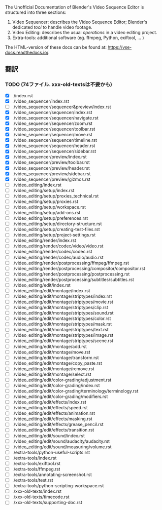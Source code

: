 The Unofficial Documentation of Blender's Video Sequence Editor is structured into three sections:

1. Video Sequencer: describes the Video Sequence Editor; Blender's dedicated _tool_ to handle video footage.
2. Video Editing: describes the usual _operations_ in a video editing project.
3. Extra-tools: additional software (eg. ffmpeg, Python, exiftool, ... )

The HTML-version of these docs can be found at: https://vse-docs.readthedocs.io/.

## 翻訳

### TODO (74ファイル. xxx-old-textsは不要かも)

- [x] ./index.rst
- [x] ./video_sequencer/index.rst
- [ ] ./video_sequencer/sequencer&preview/index.rst
- [x] ./video_sequencer/sequencer/index.rst
- [x] ./video_sequencer/sequencer/navigate.rst
- [x] ./video_sequencer/sequencer/zoom.rst
- [x] ./video_sequencer/sequencer/toolbar.rst
- [x] ./video_sequencer/sequencer/move.rst
- [x] ./video_sequencer/sequencer/timeline.rst
- [x] ./video_sequencer/sequencer/header.rst
- [x] ./video_sequencer/sequencer/sidebar.rst
- [x] ./video_sequencer/preview/index.rst
- [x] ./video_sequencer/preview/toolbar.rst
- [x] ./video_sequencer/preview/header.rst
- [x] ./video_sequencer/preview/sidebar.rst
- [x] ./video_sequencer/preview/gizmos.rst
- [ ] ./video_editing/index.rst
- [ ] ./video_editing/setup/index.rst
- [ ] ./video_editing/setup/proxies_technical.rst
- [ ] ./video_editing/setup/proxies.rst
- [ ] ./video_editing/setup/workspace.rst
- [ ] ./video_editing/setup/add-ons.rst
- [ ] ./video_editing/setup/preferences.rst
- [ ] ./video_editing/setup/directory-structure.rst
- [ ] ./video_editing/setup/creating-test-files.rst
- [ ] ./video_editing/setup/project-settings.rst
- [ ] ./video_editing/render/index.rst
- [ ] ./video_editing/render/codec/video/video.rst
- [ ] ./video_editing/render/codec/codec.rst
- [ ] ./video_editing/render/codec/audio/audio.rst
- [ ] ./video_editing/render/postprocessing/ffmpeg/ffmpeg.rst
- [ ] ./video_editing/render/postprocessing/compositor/compositor.rst
- [ ] ./video_editing/render/postprocessing/postprocessing.rst
- [ ] ./video_editing/render/postprocessing/subtitles/subtitles.rst
- [ ] ./video_editing/edit/index.rst
- [ ] ./video_editing/edit/montage/index.rst
- [ ] ./video_editing/edit/montage/striptypes/index.rst
- [ ] ./video_editing/edit/montage/striptypes/movie.rst
- [ ] ./video_editing/edit/montage/striptypes/clip.rst
- [ ] ./video_editing/edit/montage/striptypes/sound.rst
- [ ] ./video_editing/edit/montage/striptypes/color.rst
- [ ] ./video_editing/edit/montage/striptypes/mask.rst
- [ ] ./video_editing/edit/montage/striptypes/text.rst
- [ ] ./video_editing/edit/montage/striptypes/image.rst
- [ ] ./video_editing/edit/montage/striptypes/scene.rst
- [ ] ./video_editing/edit/montage/add.rst
- [ ] ./video_editing/edit/montage/move.rst
- [ ] ./video_editing/edit/montage/transform.rst
- [ ] ./video_editing/edit/montage/copy_paste.rst
- [ ] ./video_editing/edit/montage/remove.rst
- [ ] ./video_editing/edit/montage/select.rst
- [ ] ./video_editing/edit/color-grading/adjustment.rst
- [ ] ./video_editing/edit/color-grading/index.rst
- [ ] ./video_editing/edit/color-grading/terminology/terminology.rst
- [ ] ./video_editing/edit/color-grading/modifiers.rst
- [ ] ./video_editing/edit/effects/index.rst
- [ ] ./video_editing/edit/effects/speed.rst
- [ ] ./video_editing/edit/effects/animation.rst
- [ ] ./video_editing/edit/effects/masking.rst
- [ ] ./video_editing/edit/effects/grease_pencil.rst
- [ ] ./video_editing/edit/effects/transition.rst
- [ ] ./video_editing/edit/sound/index.rst
- [ ] ./video_editing/edit/sound/audacity/audacity.rst
- [ ] ./video_editing/edit/sound/measuring/volume.rst
- [ ] ./extra-tools/python-useful-scripts.rst
- [ ] ./extra-tools/index.rst
- [ ] ./extra-tools/exiftool.rst
- [ ] ./extra-tools/ffmpeg.rst
- [ ] ./extra-tools/annotating-screenshot.rst
- [ ] ./extra-tools/test.rst
- [ ] ./extra-tools/python-scripting-workspace.rst
- [ ] ./xxx-old-texts/index.rst
- [ ] ./xxx-old-texts/timecode.rst
- [ ] ./xxx-old-texts/supporting-doc.rst
